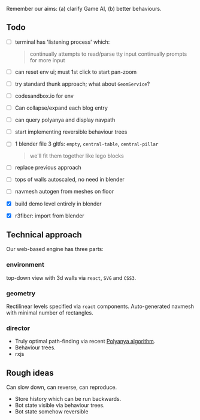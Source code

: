 Remember our aims: (a) clarify Game AI, (b) better behaviours.

## Todo

- [ ] terminal has 'listening process' which:
  > continually attempts to read/parse tty input
  > continually prompts for more input

- [ ] can reset env ui; must 1st click to start pan-zoom
- [ ] try standard thunk approach; what about `GeomService`?
- [ ] codesandbox.io for env
- [ ] Can collapse/expand each blog entry

- [ ] can query polyanya and display navpath
- [ ] start implementing reversible behaviour trees

- [ ] 1 blender file 3 gltfs: `empty`, `central-table`, `central-pillar`
  > we'll fit them together like lego blocks
- [ ] replace previous approach
- [ ] tops of walls autoscaled, no need in blender
- [ ] navmesh autogen from meshes on floor
- [x] build demo level entirely in blender
- [x] r3fiber: import from blender


## Technical approach

Our web-based engine has three parts:

### __environment__

top-down view with 3d walls via `react`, `SVG` and `CSS3`.

### __geometry__

Rectilinear levels specified via `react` components.
Auto-generated navmesh with minimal number of rectangles.

### __director__

- Truly optimal path-finding via recent [Polyanya algorithm](#cite-polyanya).
- Behaviour trees.
- rxjs

## Rough ideas

Can slow down, can reverse, can reproduce.
  - Store history which can be run backwards.
  - Bot state visible via behaviour trees.
  - Bot state somehow reversible
